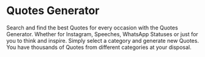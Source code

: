 # Quotes Generator
Search and find the best Quotes for every occasion with the Quotes Generator. Whether for Instagram, Speeches, WhatsApp Statuses or just for you to think and inspire. Simply select a category and generate new Quotes. You have thousands of Quotes from different categories at your disposal.
